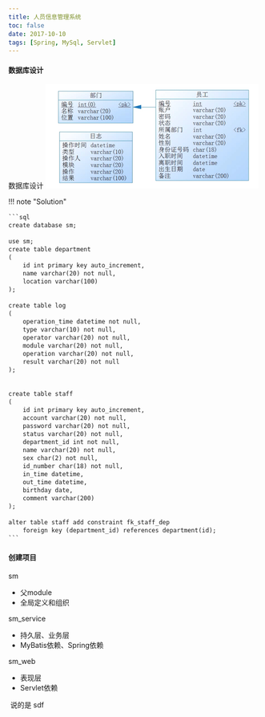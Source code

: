 ```yaml
---
title: 人员信息管理系统
toc: false
date: 2017-10-10
tags: [Spring, MySql, Servlet]
---
```


#### 数据库设计

数据库设计 
![renyuanguanli_database](figures/renyuanguanli_database.png)

!!! note "Solution" 

    ```sql
    create database sm;
    
    use sm;
    create table department 
    (
        id int primary key auto_increment,
        name varchar(20) not null,
        location varchar(100)
    );
    
    create table log
    (
        operation_time datetime not null,
        type varchar(10) not null,
        operator varchar(20) not null,
        module varchar(20) not null,
        operation varchar(20) not null,
        result varchar(20) not null
    );
    
    
    create table staff 
    (
        id int primary key auto_increment,
        account varchar(20) not null,
        password varchar(20) not null,
        status varchar(20) not null,
        department_id int not null,
        name varchar(20) not null,
        sex char(2) not null,
        id_number char(18) not null,
        in_time datetime,
        out_time datetime,
        birthday date,
        comment varchar(200)
    );
    
    alter table staff add constraint fk_staff_dep
        foreign key (department_id) references department(id);
    ```


#### 创建项目
sm

- 父module
- 全局定义和组织


sm_service

- 持久层、业务层
- MyBatis依赖、Spring依赖

sm_web

- 表现层
- Servlet依赖   
    

 说的是 sdf